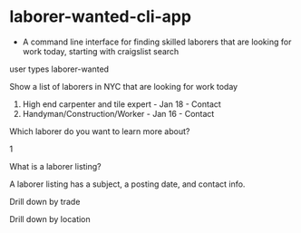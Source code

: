 # laborer-wanted-cli-app

- A command line interface for finding skilled laborers that are looking
for work today, starting with craigslist search

user types laborer-wanted

Show a list of laborers in NYC that are looking for work today

1.  High end carpenter and tile expert - Jan 18 - Contact
2.  Handyman/Construction/Worker       - Jan 16 - Contact

Which laborer do you want to learn more about?

1

What is a laborer listing?

A laborer listing has a subject, a posting date, and contact info.


Drill down by trade

Drill down by location
